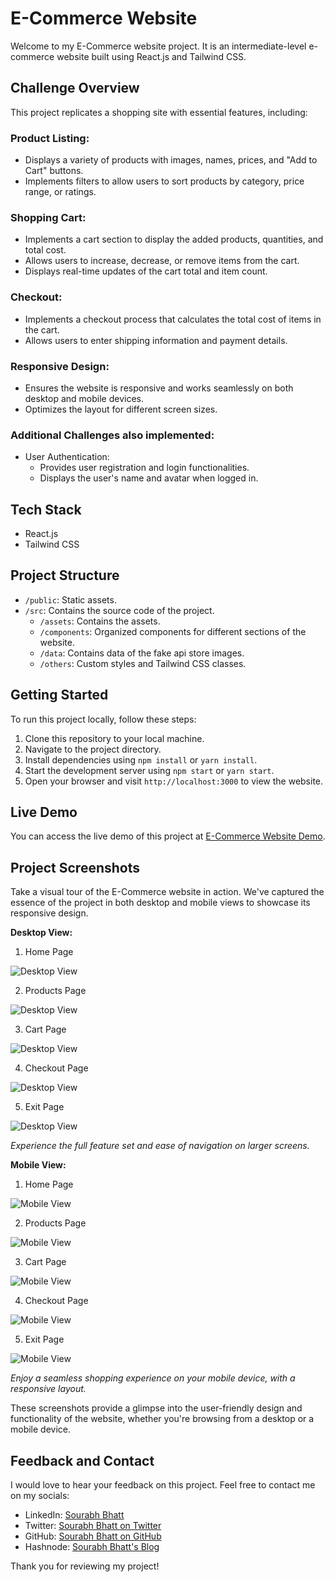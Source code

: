 # E-Commerce Website

Welcome to my E-Commerce website project. It is an intermediate-level e-commerce website built using React.js and Tailwind CSS.

## Challenge Overview

This project replicates a shopping site with essential features, including:

### Product Listing:

- Displays a variety of products with images, names, prices, and "Add to Cart" buttons.
- Implements filters to allow users to sort products by category, price range, or ratings.

### Shopping Cart:

- Implements a cart section to display the added products, quantities, and total cost.
- Allows users to increase, decrease, or remove items from the cart.
- Displays real-time updates of the cart total and item count.

### Checkout:

- Implements a checkout process that calculates the total cost of items in the cart.
- Allows users to enter shipping information and payment details.

### Responsive Design:

- Ensures the website is responsive and works seamlessly on both desktop and mobile devices.
- Optimizes the layout for different screen sizes.

### Additional Challenges also implemented:

- User Authentication:
  - Provides user registration and login functionalities.
  - Displays the user's name and avatar when logged in.

## Tech Stack

- React.js
- Tailwind CSS

## Project Structure

- `/public`: Static assets.
- `/src`: Contains the source code of the project.
  - `/assets`: Contains the assets.
  - `/components`: Organized components for different sections of the website.
  - `/data`: Contains data of the fake api store images.
  - `/others`: Custom styles and Tailwind CSS classes.

## Getting Started

To run this project locally, follow these steps:

1. Clone this repository to your local machine.
2. Navigate to the project directory.
3. Install dependencies using `npm install` or `yarn install`.
4. Start the development server using `npm start` or `yarn start`.
5. Open your browser and visit `http://localhost:3000` to view the website.

## Live Demo

You can access the live demo of this project at [E-Commerce Website Demo](https://ecommerce-frontend-website.vercel.app/).

## Project Screenshots

Take a visual tour of the E-Commerce website in action. We've captured the essence of the project in both desktop and mobile views to showcase its responsive design.

**Desktop View:**

1. Home Page

![Desktop View](./src/assets/home-desktop.png)

2. Products Page

![Desktop View](./src/assets/products-desktop.png)

3. Cart Page

![Desktop View](./src/assets/cart-checkout.png)

4. Checkout Page

![Desktop View](./src/assets/checkout-desktop.png)

5. Exit Page

![Desktop View](./src/assets/thanks-desktop.png)

_Experience the full feature set and ease of navigation on larger screens._

**Mobile View:**

1. Home Page

![Mobile View](./src/assets/home-mobile.png)

2. Products Page

![Mobile View](./src/assets/products-mobile.png)

3. Cart Page

![Mobile View](./src/assets/cart-mobile.png)

4. Checkout Page

![Mobile View](./src/assets/checkout-mobile.png)

5. Exit Page

![Mobile View](./src/assets/thanks-mobile.png)

_Enjoy a seamless shopping experience on your mobile device, with a responsive layout._

These screenshots provide a glimpse into the user-friendly design and functionality of the website, whether you're browsing from a desktop or a mobile device.

## Feedback and Contact

I would love to hear your feedback on this project. Feel free to contact me on my socials:

- LinkedIn: [Sourabh Bhatt](https://linkedin.com/in/sourabh-bhatt)
- Twitter: [Sourabh Bhatt on Twitter](https://twitter.com/sourabh__bhatt)
- GitHub: [Sourabh Bhatt on GitHub](https://github.com/sourabh-bhatt)
- Hashnode: [Sourabh Bhatt's Blog](https://sourbhatt.hashnode.dev)

Thank you for reviewing my project!
